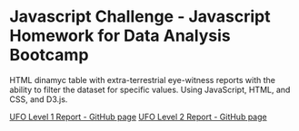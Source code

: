 # Javascript Challenge - Javascript Homework for Data Analysis Bootcamp
HTML dinamyc table with extra-terrestrial eye-witness reports with the ability to filter the dataset for specific values. Using JavaScript, HTML, and CSS, and D3.js.

[UFO Level 1 Report - GitHub page](https://rjyobal.github.io/javascript-challenge/UFO-level-1/)
[UFO Level 2 Report - GitHub page](https://rjyobal.github.io/javascript-challenge/UFO-level-2/)
